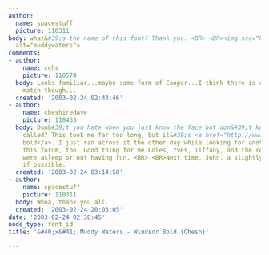 ```yaml
---
author:
  name: spacestuff
  picture: 110311
body: what&#39;s the name of this font? Thank you. <BR> <BR><img src="http://www.typophile.com/forums/messages/83/6880.jpg"
  alt="muddywaters">
comments:
- author:
    name: cchs
    picture: 110574
  body: Looks familiar...maybe some form of Cooper...I think there is a more exact
    match though...
  created: '2003-02-24 02:43:46'
- author:
    name: cheshiredave
    picture: 110433
  body: Don&#39;t you hate when you just know the face but don&#39;t know what it&#39;s
    called? This took me far too long, but it&#39;s <a href="http://www.myfonts.com/fonts/urw/windsor/d-bold/testdrive.html?s=STEVE%2BMILLER%2BBAND&amp;p=36">Windsor
    bold</a>. I just ran across it the other day while looking for another font for
    this forum, too. Good thing for me Coles, Yves, Tiffany, and the rest of you sleuthers
    were asleep or out having fun. <BR> <BR>Next time, John, a slightly larger specimen
    if possible.
  created: '2003-02-24 03:14:58'
- author:
    name: spacestuff
    picture: 110311
  body: Whoa, thank you all.
  created: '2003-02-24 20:03:05'
date: '2003-02-24 02:38:45'
node_type: font_id
title: '&#40;x&#41; Muddy Waters - Windsor Bold {Chesh}'

---
```

